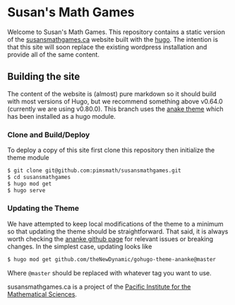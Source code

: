# Susan's Math Games

Welcome to Susan's Math Games. This repository contains a static version of
the [susansmathgames.ca](https://susansmathgames.ca) website built with the [hugo](https://gohugo.io). The
intention is that this site will soon replace the existing wordpress
installation and provide all of the same content.

## Building the site

The content of the website is (almost) pure markdown so it should build with
most versions of Hugo, but we recommend something above v0.64.0 (currently we
are using v0.80.0). This branch uses the
[anake theme](https://themes.gohugo.io/gohugo-theme-ananke) which has been installed
as a hugo module. 

### Clone and Build/Deploy
To deploy a copy of this site first clone this repository then initialize the
theme module

```bash
$ git clone git@github.com:pimsmath/susansmathgames.git
$ cd susansmathgames
$ hugo mod get
$ hugo serve
```

### Updating the Theme
We have attempted to keep local modifications of the theme to a minimum so that
updating the theme should be straightforward. That said, it is always worth
checking the [ananke github
page](https://github.com/theNewDynamic/gohugo-theme-ananke) for relevant issues
or breaking changes. In the simplest case, updating looks like
```bash
$ hugo mod get github.com/theNewDynamic/gohugo-theme-ananke@master
```
Where `@master` should be replaced with whatever tag you want to use.


susansmathgames.ca is a project of the [Pacific Institute for the Mathematical
Sciences](https://www.pims.math.ca).

